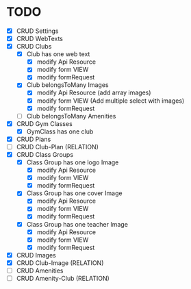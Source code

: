 # TODO

- [x] CRUD Settings 
- [x] CRUD WebTexts 
- [x] CRUD Clubs 
    - [x] Club has one web text 
        - [x] modify Api Resource
        - [x] modify form VIEW
        - [x] modify formRequest
    - [x] Club belongsToMany Images 
        - [x] modify Api Resource (add array images)
        - [x] modify form VIEW (Add multiple select with images)
        - [x] modify formRequest
    - [ ] Club belongsToMany Amenities 
- [x] CRUD Gym Classes 
    - [x] GymClass has one club
- [x] CRUD Plans 
- [ ] CRUD Club-Plan (RELATION) 
- [x] CRUD Class Groups 
    - [x] Class Group has one logo Image 
        - [x] modify Api Resource
        - [x] modify form VIEW
        - [x] modify formRequest
    - [x] Class Group has one cover Image 
        - [x] modify Api Resource
        - [x] modify form VIEW
        - [x] modify formRequest
    - [x] Class Group has one teacher Image 
        - [x] modify Api Resource
        - [x] modify form VIEW
        - [x] modify formRequest
- [x] CRUD Images 
- [x] CRUD Club-Image (RELATION) 
- [ ] CRUD Amenities 
- [ ] CRUD Amenity-Club (RELATION) 
